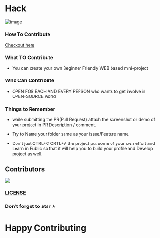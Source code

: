 # Hack


![image](https://user-images.githubusercontent.com/94965458/194911661-9a70d8cd-2419-4ba4-b6a5-61833552435d.png)

### How To Contribute

[Checkout here](https://github.com/gn009/hack/blob/main/CONTRIBUTING.md)

### What TO Contribute

- You can create your own Beginner Friendly WEB based mini-project 

### Who Can Contribute

- OPEN FOR EACH AND EVERY PERSON who wants to get involve in OPEN-SOURCE world

### Things to Remember

- while submitting the PR(Pull Request) attach the screenshot or demo of your project in PR Description / comment.

- Try to Name your folder same as your issue/Feature name.

- Don't just CTRL+C CRTL+V the project put some of your own effort and Learn in Public so that it will help you to build your profile and Develop project as well.

## Contributors

<a href="https://github.com/gn009/hack/graphs/contributors">
  <img src="https://contrib.rocks/image?repo=gn009/hack" />
</a>

### [LICENSE](#)

### Don't forget to star  ⭐

# Happy Contributing

